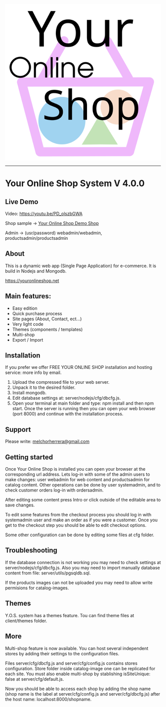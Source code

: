 
![Your Online Shop](docs/logotype.svg "Your Online Shop")

----------------------------------------------------------------------

# Your Online Shop System V 4.0.0

## Live Demo

Video: https://youtu.be/PD_olszbGWA

Shop sample -> [Your Online Shop Demo Shop](https://youronlineshop.net/sample/)

Admin -> (usr/password) webadmin/webadmin, productsadmin/productsadmin


## About

This is a dynamic web app (Single Page Application) for e-commerce. It is build in Nodejs and Mongodb.

https://youronlineshop.net


## Main features:

- Easy edition
- Quick purchase process
- Site pages (About, Contact, ect...)
- Very light code
- Themes (components / templates)
- Multi-shop
- Export / Import


## Installation

If you prefer we offer FREE YOUR ONLINE SHOP installation and hosting service: more info by email.

1. Upload the compressed file to your web server.
2. Unpack it to the desired folder.
3. Install mongodb.
4. Edit database settings at: server/nodejs/cfg/dbcfg.js.
5. Open your terminal at main folder and type: npm install and then npm start. Once the server is running then you can open your web browser (port 8000) and continue with the installation process.

## Support

Please write: melchorherrera@gmail.com


## Getting started

Once Your Online Shop is installed you can open your browser at the corresponding url address. Lets log-in with some of the admin users to make changes: user webadmin for web content and productsadmin for catalog content. Other operations can be done by user systemadmin, and to check customer orders log-in with ordersadmin.

After editing some content press Intro or click outside of the editable area to save changes.

To edit some features from the checkout process you should log in with systemadmin user and make an order as if you were a customer. Once you get to the checkout step you should be able to edit checkout options.

Some other configuration can be done by editing some files at cfg folder.


## Troubleshooting

If the database connection is not working you may need to check settings at server/nodejs/cfg/dbcfg.js. Also you may need to import manually database content from file: server/utils/pgsqldb.sql.

If the products images can not be uploaded you may need to allow write permisions for catalog-images.


## Themes

Y.O.S. system has a themes feature. Tou can find theme files at client/themes folder.


## More

Multi-shop feature is now available. You can host several independent stores by adding their settings to the configuration files.

Files server/cfg/dbcfg.js and server/cfg/config.js contains stores configuration. Store folder inside catalog-image one can be replicated for each site. You must also enable multi-shop by stablishing isSiteUnique: false at server/cfg/default.js.

Now you should be able to access each shop by adding the shop name (shop name is the label at server/cfg/config.js and server/cfg/dbcfg.js) after the host name: localhost:8000/shopname.
